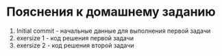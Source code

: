 # Пояснения к домашнему заданию

1. Initial commit - начальные данные для выполнения первой задачи
2. exersize 1 - код решения первой задачи
3. exersize 2 - код решения второй задачи

